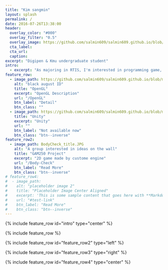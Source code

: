 ```yaml
---
title: "Kim sangmin"
layout: splash
permalink: /
date: 2016-07-26T13:38:00
header:
  overlay_color: "#000"
  overlay_filter: "0.5"
  overlay_image: https://github.com/salmin609/salmin609.github.io/blob/master/images/digipenImg.jpg?raw=true
  cta_label:
  cta_url:
  caption:
excerpt: "Digipen & Kmu undergraduate student"
intro:
  - excerpt: "As majoring in RTIS, I'm interested in programming game, build engine, graphic programming"
feature_row:
  - image_path: https://github.com/salmin609/salmin609.github.io/blob/master/images/opengl_logo.png?raw=true
    alt: "black august ID"
    title: "OpenGL"
    excerpt: "OpenGL Description"
    url: "/OpenGL"
    btn_label: "Detail"
    btn_class: ""
  - image_path: https://github.com/salmin609/salmin609.github.io/blob/master/images/images.jpg?raw=true
    title: "Unity"
    excerpt: "Unity"
    url: ""
    btn_label: "Not available now"
    btn_class: "btn--inverse"
feature_row2:
  - image_path: BodyCheck_title.JPG
    alt: "A group interested in ideas on the wall"
    title: "GAM250 Project"
    excerpt: "2D game made by custome engine"
    url: "/Body-Check"
    btn_label: "Read More"
    btn_class: "btn--inverse"
# feature_row4:
#  - image_path:
#    alt: "placeholder image 2"
#    title: "Placeholder Image Center Aligned"
#    excerpt: 'This is some sample content that goes here with **Markdown** formatting. Centered with `type="center"`'
#    url: "#test-link"
#    btn_label: "Read More"
#    btn_class: "btn--inverse"
---
```


{% include feature_row id="intro" type="center" %}

<a name="designs"></a>
{% include feature_row %}

<a name="process"></a>
{% include feature_row id="feature_row2" type="left" %}

{% include feature_row id="feature_row3" type="right" %}

{% include feature_row id="feature_row4" type="center" %}
